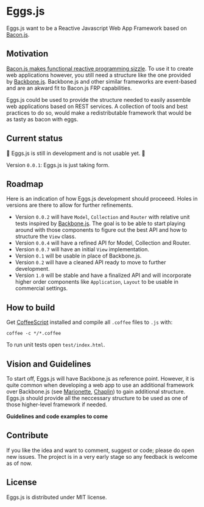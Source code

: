 # Eggs.js

Eggs.js want to be a Reactive Javascript Web App Framework based on [Bacon.js](https://github.com/raimohanska/bacon.js).

## Motivation

[Bacon.js makes functional reactive programming sizzle](http://blog.flowdock.com/2013/01/22/functional-reactive-programming-with-bacon-js/). To use it to create web applications however, you still need a structure like the one provided by [Backbone.js](https://github.com/documentcloud/backbone/). Backbone.js and other similar frameworks are event-based and are an akward fit to Bacon.js FRP capabilities.

Eggs.js could be used to provide the structure needed to easily assemble web applications based on REST services. A collection of tools and best practices to do so, would make a redistributable framework that would be as tasty as bacon with eggs.

## Current status

:construction: Eggs.js is still in development and is not usable yet. :construction:

Version `0.0.1`: Eggs.js is just taking form.

## Roadmap

Here is an indication of how Eggs.js development should proceeed. Holes in versions are there to allow for further refinements.

- Version `0.0.2` will have `Model`, `Collection` and `Router` with relative unit tests inspired by [Backbone.js](https://github.com/documentcloud/backbone/). The goal is to be able to start playing around with those components to figure out the best API and how to structure the `View` class.
- Version `0.0.4` will have a refined API for Model, Collection and Router.
- Version `0.0.7` will have an initial `View` implementation.
- Version `0.1` will be usable in place of Backbone.js.
- Version `0.2` will have a cleaned API ready to move to further development.
- Version `1.0` will be stable and have a finalized API and will incorporate higher order components like `Application`, `Layout` to be usable in commercial settings.

## How to build

Get [CoffeeScript](http://coffeescript.org/) installed and compile all `.coffee` files to `.js` with:

`coffee -c */*.coffee`

To run unit tests open `test/index.html`.

## Vision and Guidelines

To start off, Eggs.js will have Backbone.js as reference point. However, it is quite common when developing a web app to use an additional framework over Backbone.js (see [Marionette](http://marionettejs.com/), [Chaplin](http://chaplinjs.org/)) to gain additional structure. Eggs.js should provide all the neccessary structure to be used as one of those higher-level framework if needed.

**Guidelines and code examples to come**

## Contribute

If you like the idea and want to comment, suggest or code; please do open new issues. The project is in a very early stage so any feedback is welcome as of now.

## License

Eggs.js is distributed under MIT license.
